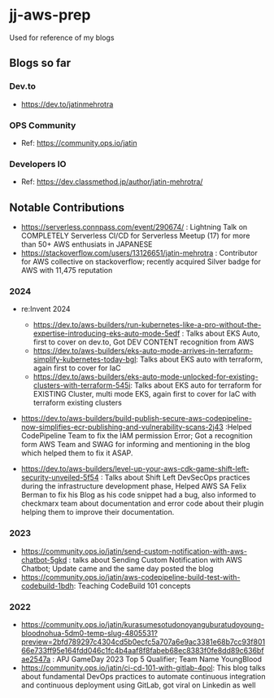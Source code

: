 # jj-aws-prep
Used for reference of my blogs


## Blogs so far

### Dev.to

- https://dev.to/jatinmehrotra

### OPS Community 

- Ref: https://community.ops.io/jatin


### Developers IO 

- Ref: https://dev.classmethod.jp/author/jatin-mehrotra/


## Notable Contributions

- https://serverless.connpass.com/event/290674/ : Lightning Talk on COMPLETELY Serverless CI/CD for Serverless Meetup (17) for more than 50+ AWS enthusiats in JAPANESE
- https://stackoverflow.com/users/13126651/jatin-mehrotra : Contributor for AWS collective on stackoverflow; recently acquired Silver badge for AWS with 11,475 reputation

### 2024
- re:Invent 2024
  - https://dev.to/aws-builders/run-kubernetes-like-a-pro-without-the-expertise-introducing-eks-auto-mode-5edf : Talks about EKS Auto, first to cover on dev.to, Got DEV CONTENT recognition from AWS
  - https://dev.to/aws-builders/eks-auto-mode-arrives-in-terraform-simplify-kubernetes-today-bgl: Talks about EKS auto with terraform, again first to cover for IaC
  - https://dev.to/aws-builders/eks-auto-mode-unlocked-for-existing-clusters-with-terraform-545i: Talks about EKS auto for terraform for EXISTING Cluster, multi mode EKS, again first to cover for IaC with terraform existing clusters

- https://dev.to/aws-builders/build-publish-secure-aws-codepipeline-now-simplifies-ecr-publishing-and-vulnerability-scans-2j43 :Helped CodePipeline Team to fix the IAM permission Error; Got a recognition form AWS Team and SWAG for informing and mentioning in the blog which helped them to fix it ASAP.

- https://dev.to/aws-builders/level-up-your-aws-cdk-game-shift-left-security-unveiled-5f54 : Talks about Shift Left DevSecOps practices during the infrastructure development phase, Helped AWS SA Felix Berman to fix his Blog as his code snippet had a bug, also informed to checkmarx team about documentation and error code about their plugin helping them to improve their documentation.

### 2023 

- https://community.ops.io/jatin/send-custom-notification-with-aws-chatbot-5gkd : talks about Sending Custom Notification with AWS Chatbot; Update came and the same day posted the blog
- https://community.ops.io/jatin/aws-codepipeline-build-test-with-codebuild-1bdh: Teaching CodeBuild 101 concepts

### 2022

- https://community.ops.io/jatin/kurasumesotudonoyanguburatudoyoung-bloodnohua-5dm0-temp-slug-4805531?preview=2bfd789297c4304cd5b0ecfc5a707a6e9ac3381e68b7cc93f80166e733ff95e164fdd046c1fc4b4aaf8f8fabeb68ec8383f0fe8dd89c636bfae2547a : APJ GameDay 2023 Top 5 Qualifier; Team Name YoungBlood
- https://community.ops.io/jatin/ci-cd-101-with-gitlab-4pol: This blog talks about fundamental DevOps practices to automate continuous integration and continuous deployment using GitLab, got viral on Linkedin as well

